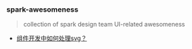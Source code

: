 ### spark-awesomeness
> collection of spark design team UI-related awesomeness 

- [组件开发中如何处理svg？](https://github.com/coloseo-design/spark-awesomeness/blob/master/how-to-handle-svg-in-components.md)
